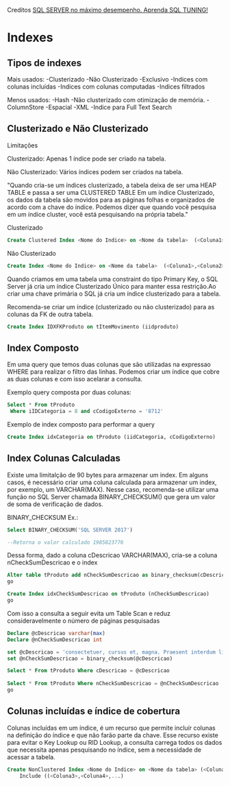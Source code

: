 Creditos [SQL SERVER no máximo desempenho. Aprenda SQL TUNING!](https://www.udemy.com/course/tuning-em-t-sql/)

# Indexes

## Tipos de indexes
Mais usados:
-Clusterizado
-Não Clusterizado
-Exclusivo
-Indices com colunas incluídas
-Indices com colunas computadas
-Indices filtrados

Menos usados:
-Hash 
-Não clusterizado com otimização de memória.
-ColumnStore
-Espacial
-XML
-Indice para Full Text Search 

## Clusterizado e Não Clusterizado
Limitações

Clusterizado: Apenas 1 índice pode ser criado na tabela.

Não Clusterizado: Vários índices podem ser criados na tabela.

"Quando cria-se um índices clusterizado, a tabela deixa de ser uma HEAP TABLE e passa a ser uma CLUSTERED TABLE
Em um índice Clusterizado, os dados da tabela são movidos para as páginas folhas e organizados de acordo com a chave do índice.
Podemos dizer que quando você pesquisa em um índice cluster, você está pesquisando na própria tabela."

Clusterizado
```sql
Create Clustered Index <Nome do Indice> on <Nome da tabela>  (<Coluna1>,<Coluna2>,...) 
```
Não Clusterizado
```sql
Create Index <Nome do Indice> on <Nome da tabela>  (<Coluna1>,<Coluna2>,...) 
```

Quando criamos em uma tabela uma constraint do tipo Primary Key, o SQL Server já cria um índice
Clusterizado Único para manter essa restrição.Ao criar uma chave primária o SQL já cria um índice clusterizado para a tabela.

Recomenda-se criar um índice (clusterizado ou não clusterizado) para as colunas da FK de outra tabela.
```sql
Create Index IDXFKProduto on tItemMovimento (iidproduto) 
```

## Index Composto

Em uma query que temos duas colunas que são utilizadas na expressao WHERE para realizar o filtro das linhas.
Podemos criar um índice que cobre as duas colunas e com isso acelarar a consulta.

Exemplo query composta por duas colunas:
```sql
Select * From tProduto 
 Where iIDCategoria = 8 and cCodigoExterno = '8712'
```

Exemplo de index composto para performar a query
```sql
Create Index idxCategoria on tProduto (iidCategoria, cCodigoExterno)
```

## Index Colunas Calculadas
Existe uma limitalção de 90 bytes para armazenar um index. 
Em alguns casos, é necessário criar uma coluna calculada para armazenar um index, por exemplo, um VARCHAR(MAX).
Nesse caso, recomenda-se utilizar uma função no SQL Server chamada BINARY_CHECKSUM() que gera um valor de soma de verificação de dados.

BINARY_CHECKSUM Ex.: 
```sql
Select BINARY_CHECKSUM('SQL SERVER 2017')

--Retorna o valor calculado 1985823776
```

Dessa forma, dado a coluna cDescricao VARCHAR(MAX), cria-se a coluna nCheckSumDescricao e o index 
```sql
Alter table tProduto add nCheckSumDescricao as binary_checksum(cDescricao) persisted
go

Create Index idxCheckSumDescricao on tProduto (nCheckSumDescricao)
go
```

Com isso a consulta a seguir evita um Table Scan e reduz consideravelmente o número de páginas pesquisadas
```sql
Declare @cDescricao varchar(max) 
Declare @nCheckSumDescricao int 

set @cDescricao = 'consectetuer, cursus et, magna. Praesent interdum ligula eu enim.'
set @nCheckSumDescricao = binary_checksum(@cDescricao)

Select * From tProduto Where cDescricao = @cDescricao 
    
Select * From tProduto Where nCheckSumDescricao = @nCheckSumDescricao
go
```
## Colunas incluídas e índice de cobertura
Colunas incluídas em um índice, é um recurso que permite incluír colunas na definição do índice e que não farão parte da chave.
Esse recurso existe para evitar o Key Lookup ou RID Lookup, a consulta carrega todos os dados que necessita apenas pesquisando no índice, sem a necessidade de acessar a tabela. 

```sql
Create NonClustered Index <Nome do Indice> on <Nome da tabela> (<Coluna1>,<Coluna2>,...) 
    Include ((<Coluna3>,<Coluna4>,...)
```



